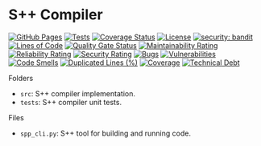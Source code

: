 # S++ Compiler

[![GitHub Pages](https://img.shields.io/badge/GitHub-Pages-blue?logo=github)](https://samg101-developer.github.io/SPP-Compiler-5/)
[![Tests](https://img.shields.io/badge/Tests-608-green?logo=pytest&logoColor=ffffff)]()
[![Coverage Status](https://img.shields.io/badge/Test%20Coverage-96.21%25%20(584/608)-lime?logo=pytest&logoColor=ffffff)]()
[![License](https://img.shields.io/badge/Liscence-MIT-orange)](https://github.com/SamG101-Developer/SPP-Compiler-5/blob/master/LICENSE.txt)
[![security: bandit](https://img.shields.io/badge/Security-Bandit-yellow)](https://github.com/PyCQA/bandit)
[![Lines of Code](https://sonarcloud.io/api/project_badges/measure?project=SamG101-Developer_SPP-Compiler-5&metric=ncloc)](https://sonarcloud.io/summary/new_code?id=SamG101-Developer_SPP-Compiler-5)
[![Quality Gate Status](https://sonarcloud.io/api/project_badges/measure?project=SamG101-Developer_SPP-Compiler-5&metric=alert_status)](https://sonarcloud.io/summary/new_code?id=SamG101-Developer_SPP-Compiler-5)
[![Maintainability Rating](https://sonarcloud.io/api/project_badges/measure?project=SamG101-Developer_SPP-Compiler-5&metric=sqale_rating)](https://sonarcloud.io/summary/new_code?id=SamG101-Developer_SPP-Compiler-5)
[![Reliability Rating](https://sonarcloud.io/api/project_badges/measure?project=SamG101-Developer_SPP-Compiler-5&metric=reliability_rating)](https://sonarcloud.io/summary/new_code?id=SamG101-Developer_SPP-Compiler-5)
[![Security Rating](https://sonarcloud.io/api/project_badges/measure?project=SamG101-Developer_SPP-Compiler-5&metric=security_rating)](https://sonarcloud.io/summary/new_code?id=SamG101-Developer_SPP-Compiler-5)
[![Bugs](https://sonarcloud.io/api/project_badges/measure?project=SamG101-Developer_SPP-Compiler-5&metric=bugs)](https://sonarcloud.io/summary/new_code?id=SamG101-Developer_SPP-Compiler-5)
[![Vulnerabilities](https://sonarcloud.io/api/project_badges/measure?project=SamG101-Developer_SPP-Compiler-5&metric=vulnerabilities)](https://sonarcloud.io/summary/new_code?id=SamG101-Developer_SPP-Compiler-5)
[![Code Smells](https://sonarcloud.io/api/project_badges/measure?project=SamG101-Developer_SPP-Compiler-5&metric=code_smells)](https://sonarcloud.io/summary/new_code?id=SamG101-Developer_SPP-Compiler-5)
[![Duplicated Lines (%)](https://sonarcloud.io/api/project_badges/measure?project=SamG101-Developer_SPP-Compiler-5&metric=duplicated_lines_density)](https://sonarcloud.io/summary/new_code?id=SamG101-Developer_SPP-Compiler-5)
[![Coverage](https://sonarcloud.io/api/project_badges/measure?project=SamG101-Developer_SPP-Compiler-5&metric=coverage)](https://sonarcloud.io/summary/new_code?id=SamG101-Developer_SPP-Compiler-5)
[![Technical Debt](https://sonarcloud.io/api/project_badges/measure?project=SamG101-Developer_SPP-Compiler-5&metric=sqale_index)](https://sonarcloud.io/summary/new_code?id=SamG101-Developer_SPP-Compiler-5)

Folders

- `src`: S++ compiler implementation.
- `tests`: S++ compiler unit tests.

Files

- `spp_cli.py`: S++ tool for building and running code.
